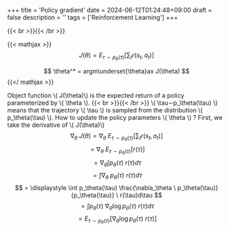 +++
title = 'Policy gradient'
date = 2024-06-12T01:24:48+09:00
draft = false
description = ''
tags = ['Reinforcement Learning']
+++
<!-- 
{{< showimg >}}
cover.jpg
{{< /showimg >}} -->

<!-- comment -->
{{< br >}}{{< /br >}}
<!-- 
Hi!
Don't you know how sweet the policy gradient tastes?
https://rail.eecs.berkeley.edu/deeprlcourse-fa18/static/slides/lec-5.pdf

  ≈ \frac{1}{n}
  
$$ \theta^* = \underset{\theta}{\operatorname{argmax}} J(\theta) $$
$$ \theta^* = \arg\max_{\theta} J(\theta)$$

$$ \theta^* = \mathop{\mathrm{arg\,max}}_{\theta} J(\theta) $$

comment -->
{{< mathjax >}}
$$  J(\theta) = E_{\tau ∼p_\theta(\tau)} \left[ \sum_{t}r(s_t, a_t) \right]$$

$$ \theta^* = argm\underset{\theta}ax J(\theta) $$
{{</ mathjax >}}

Object function   \\( J(\theta)\\) is the expected return of a policy parameterized by \\( \theta \\).
{{< br >}}{{< /br >}}
\\( \tau∼p_\theta(\tau) \\) means that the trajectory 
\\( \tau \\) is sampled from the distribution 
\\( p_\theta(\tau) \\).
How to update the policy parameters \\( \theta \\) ?
First, we take the derivative of \\( J(\theta)\\)
$$
\nabla_\theta \ J(\theta) 
= \nabla_\theta \ E_{\tau ∼p_\theta(\tau)} \left[ \sum_{t}r(s_t, a_t) \right]
$$
$$
= \nabla_\theta \ E_{\tau ∼p_\theta(\tau)} \left[ r(\tau) \right]
$$
$$
= \nabla_\theta \displaystyle \int p_\theta(\tau) \ r(\tau)d\tau
$$
$$
= \displaystyle \int \nabla_\theta \ p_\theta(\tau) \ r(\tau)d\tau
$$
$$
= \displaystyle \int p_\theta(\tau) \frac{\nabla_\theta \ p_\theta(\tau)}{p_\theta(\tau)} \ r(\tau)d\tau
$$
$$
= \displaystyle \int p_\theta(\tau) 
\ \nabla_\theta \log p_\theta(\tau) \ r(\tau)d\tau
$$
$$
= E_{\tau ∼p_\theta(\tau)} \left[ \nabla_\theta \log p_\theta(\tau) \ r(\tau) \right]
$$
<!--
{{< br >}}{{< /br >}}{{< br >}}{{< /br >}}{{< br >}}{{< /br >}}
{{< mathjax >}}
$$ E=mc^2 $$
$$ \frac{1}{2} \cdot (x + y) $$
$$ f(x) = x^2 $$
$$ x = 2 $$
$$\displaystyle \int_{-\infty }^{\infty}f(x)dx$$
$$ \lim_{n \to \infty} \frac{1}{n} = 0 $$
$$  V^*(s) = \max_a \left[ R(s, a) + \gamma \sum_{s'} P(s' | s, a) V^*(s') \right]  $$

$$\begin{align}
&a=x+y+z\
&b+c=w
\end{align}$$

$$\begin{flalign}
&a=x+y+z\
&b+c=w
\end{flalign}$$

{{< /mathjax >}}